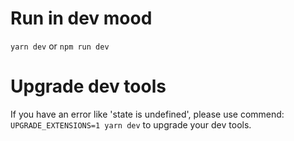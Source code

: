 # Run in dev mood

`yarn dev` or `npm run dev`

# Upgrade dev tools

If you have an error like 'state is undefined', please use commend:
`UPGRADE_EXTENSIONS=1 yarn dev` to upgrade your dev tools.
